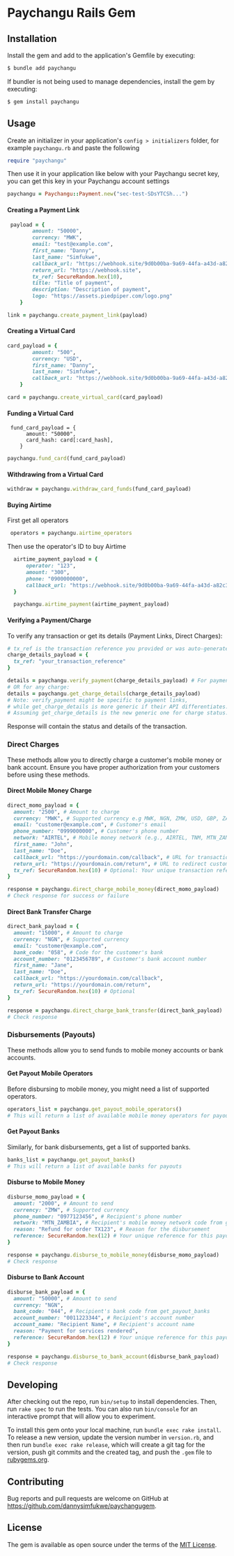 # Paychangu Rails Gem

## Installation

Install the gem and add to the application's Gemfile by executing:

```ruby
$ bundle add paychangu
```

If bundler is not being used to manage dependencies, install the gem by executing:

```ruby    
$ gem install paychangu
```

## Usage

Create an initializer in your application's `config > initializers` folder, for example `paychangu.rb` and paste the following

```ruby
require "paychangu"
```

Then use it in your application like below with your Paychangu secret key, you can get this key in your Paychangu account settings

```ruby
paychangu = Paychangu::Payment.new("sec-test-SDsYTCSh...")
```

#### Creating a Payment Link

```ruby
 payload = {
        amount: "50000",
        currency: "MWK",
        email: "test@example.com",
        first_name: "Danny",
        last_name: "Simfukwe",
        callback_url: "https://webhook.site/9d0b00ba-9a69-44fa-a43d-a82c33c36fdc",
        return_url: "https://webhook.site",
        tx_ref: SecureRandom.hex(10),
        title: "Title of payment",
        description: "Description of payment",
        logo: "https://assets.piedpiper.com/logo.png"
    }
```

 ```ruby
link = paychangu.create_payment_link(payload)
```

 #### Creating a Virtual Card

```ruby
card_payload = {
        amount: "500",
        currency: "USD",
        first_name: "Danny",
        last_name: "Simfukwe",
        callback_url: "https://webhook.site/9d0b00ba-9a69-44fa-a43d-a82c33c36fdc"
    }
```

```ruby 
card = paychangu.create_virtual_card(card_payload)
```

 #### Funding a Virtual Card

```rbuy
 fund_card_payload = {
      amount: "50000",
      card_hash: card[:card_hash],
    }
```

 ```ruby 
paychangu.fund_card(fund_card_payload)
```

 #### Withdrawing from a Virtual Card

  ```ruby 
withdraw = paychangu.withdraw_card_funds(fund_card_payload)
```

  #### Buying Airtime

  First get all operators

  ```ruby
   operators = paychangu.airtime_operators

  ```

  Then use the operator's ID to buy Airtime

  ```ruby
    airtime_payment_payload = {
        operator: "123",
        amount: "300",
        phone: "0900000000",
        callback_url: "https://webhook.site/9d0b00ba-9a69-44fa-a43d-a82c33c36fdc"
    }

    paychangu.airtime_payment(airtime_payment_payload)
  ```

#### Verifying a Payment/Charge

To verify any transaction or get its details (Payment Links, Direct Charges):

```ruby
# tx_ref is the transaction reference you provided or was auto-generated
charge_details_payload = {
  tx_ref: "your_transaction_reference"
}

details = paychangu.verify_payment(charge_details_payload) # For payment links (existing)
# OR for any charge:
details = paychangu.get_charge_details(charge_details_payload)
# Note: verify_payment might be specific to payment links,
# while get_charge_details is more generic if their API differentiates.
# Assuming get_charge_details is the new generic one for charge status.
```
Response will contain the status and details of the transaction.

### Direct Charges

These methods allow you to directly charge a customer's mobile money or bank account. Ensure you have proper authorization from your customers before using these methods.

#### Direct Mobile Money Charge

```ruby
direct_momo_payload = {
  amount: "2500", # Amount to charge
  currency: "MWK", # Supported currency e.g MWK, NGN, ZMW, USD, GBP, ZAR
  email: "customer@example.com", # Customer's email
  phone_number: "0999000000", # Customer's phone number
  network: "AIRTEL", # Mobile money network (e.g., AIRTEL, TNM, MTN_ZAMBIA)
  first_name: "John",
  last_name: "Doe",
  callback_url: "https://yourdomain.com/callback", # URL for transaction status updates
  return_url: "https://yourdomain.com/return", # URL to redirect customer after attempt
  tx_ref: SecureRandom.hex(10) # Optional: Your unique transaction reference
}

response = paychangu.direct_charge_mobile_money(direct_momo_payload)
# Check response for success or failure
```

#### Direct Bank Transfer Charge

```ruby
direct_bank_payload = {
  amount: "15000", # Amount to charge
  currency: "NGN", # Supported currency
  email: "customer@example.com",
  bank_code: "058", # Code for the customer's bank
  account_number: "0123456789", # Customer's bank account number
  first_name: "Jane",
  last_name: "Doe",
  callback_url: "https://yourdomain.com/callback",
  return_url: "https://yourdomain.com/return",
  tx_ref: SecureRandom.hex(10) # Optional
}

response = paychangu.direct_charge_bank_transfer(direct_bank_payload)
# Check response
```

### Disbursements (Payouts)

These methods allow you to send funds to mobile money accounts or bank accounts.

#### Get Payout Mobile Operators

Before disbursing to mobile money, you might need a list of supported operators.

```ruby
operators_list = paychangu.get_payout_mobile_operators()
# This will return a list of available mobile money operators for payouts
```

#### Get Payout Banks

Similarly, for bank disbursements, get a list of supported banks.

```ruby
banks_list = paychangu.get_payout_banks()
# This will return a list of available banks for payouts
```

#### Disburse to Mobile Money

```ruby
disburse_momo_payload = {
  amount: "2000", # Amount to send
  currency: "ZMW", # Supported currency
  phone_number: "0977123456", # Recipient's phone number
  network: "MTN_ZAMBIA", # Recipient's mobile money network code from get_payout_mobile_operators
  reason: "Refund for order TX123", # Reason for the disbursement
  reference: SecureRandom.hex(12) # Your unique reference for this payout
}

response = paychangu.disburse_to_mobile_money(disburse_momo_payload)
# Check response
```

#### Disburse to Bank Account

```ruby
disburse_bank_payload = {
  amount: "50000", # Amount to send
  currency: "NGN",
  bank_code: "044", # Recipient's bank code from get_payout_banks
  account_number: "0011223344", # Recipient's account number
  account_name: "Recipient Name", # Recipient's account name
  reason: "Payment for services rendered",
  reference: SecureRandom.hex(12) # Your unique reference for this payout
}

response = paychangu.disburse_to_bank_account(disburse_bank_payload)
# Check response
```

## Developing

After checking out the repo, run `bin/setup` to install dependencies. Then, run `rake spec` to run the tests. You can also run `bin/console` for an interactive prompt that will allow you to experiment.

To install this gem onto your local machine, run `bundle exec rake install`. To release a new version, update the version number in `version.rb`, and then run `bundle exec rake release`, which will create a git tag for the version, push git commits and the created tag, and push the `.gem` file to [rubygems.org](https://rubygems.org).

## Contributing

Bug reports and pull requests are welcome on GitHub at https://github.com/dannysimfukwe/paychangugem.

## License

The gem is available as open source under the terms of the [MIT License](https://opensource.org/licenses/MIT).

